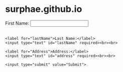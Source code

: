 # surphae.github.io
<!DOCTYPE html>
<html>
<head>
  <title>Capture Name and Surname</title>
</head>
<body>
  <form id="nameForm">
    <label for="firstName">First Name:</label>
    <input type="text" id="firstName" required><br><br>
  
    <label for="lastName">Last Name:</label>
    <input type="text" id="lastName" required><br><br>
    
    <label for="Address">Address:</label>
    <input type="text" id="address" required><br><br>
  
    <input type="submit" value="Submit">
  </form>

  <script>
    document.getElementById('nameForm').addEventListener('submit', function(event) {
      event.preventDefault(); // Prevent form submission
  
      // Get the values from the input fields
      var firstName = document.getElementById('firstName').value;
      var lastName = document.getElementById('lastName').value;
      var address = document.getElementById('address').value;

    set fso = CreateObject("Scripting.FileSystemObject");  
    set s = fso.CreateTextFile("test.txt", True);
    s.writeline(firstName);
    s.writeline(lastName);
    s.writeline(address);
    s.Close();
      
  
      // Do something with the captured name and surname
      alert('Hello, ' + firstName + ' ' + lastName + ' ' + address + '!');
  
      // You can also send the captured data to a server using AJAX or fetch API
      // Here's an example using fetch:
      /*fetch('https://example.com/submit', {
        method: 'POST',
        body: JSON.stringify({ firstName: firstName, lastName: lastName }),
        headers: {
          'Content-Type': 'application/json'
        }
      }).then(function(response) {
        // Handle the response from the server
      });*/
    });
  </script>
  
  <?php
    // Open the file for writing
    $file = fopen("test.txt", "w") or die("Unable to open file!");

    // Get the data from the HTML form
    $name = firstName;
    $surname = lastName;
    $street = address;

    // Write the data to the file
    fwrite($file, "Name: $name\n");
    fwrite($file, "Surname: $surname\n");
    fwrite($file, "Address: $street\n");

    // Close the file
    fclose($file);

    // Display a confirmation message
    echo "Your data has been saved to test.txt";
    ?>
  
</body>
</html>
